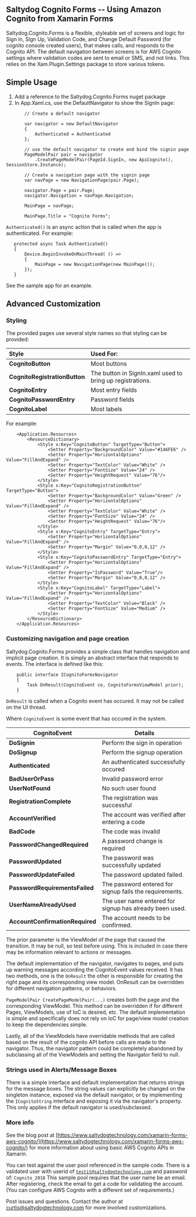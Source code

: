 
## Saltydog Cognito Forms -- Using Amazon Cognito from Xamarin Forms

Saltydog.Cognito.Forms is a flexible, styleable set of screens and logic for Sign in, Sign Up, Validation Code, and Change Default Password (for cognito console created users), that makes calls, and responds to the Cognito API. The default navigation between screens is for AWS Cognito settings where validation codes are sent to email or SMS, and not links. This relies on the Xam.Plugin.Settings package to store various tokens.

## Simple Usage

1. Add a reference to the Saltydog.Cognito.Forms nuget package
2. In App.Xaml.cs, use the DefaultNavigator to show the SignIn page:

```
       // Create a default navigator
      
       var navigator = new DefaultNavigator
       {
           Authenticated = Authenticated
       };

       // use the default navigator to create and bind the signin page
       PageModelPair pair = navigator
           .CreatePageModelPair(PageId.SignIn, new ApiCognito(), SessionStore.Instance);

       // Create a navigation page with the signin page
       var navPage = new NavigationPage(pair.Page);

       navigator.Page = pair.Page;
       navigator.Navigation = navPage.Navigation;

       MainPage = navPage;

       MainPage.Title = "Cognito Forms";
```

`Authenticated()` is an async action that is called when the app is authenticated. For example:

```
   protected async Task Authenticated()
   {
       Device.BeginInvokeOnMainThread( () =>
       {
           MainPage = new NavigationPage(new MainPage());
       });
   }
```

See the sample app for an example.

## Advanced Customization

### Styling
The provided pages use several style names so that styling can be provided:

|Style|Used For:|
|:-----|:--------|
|**CognitoButton**|Most buttons|
|**CognitoRegistrationButton**|The button in SignIn.xaml used to bring up registrations.|
|**CognitoEntry**|Most entry fields|
|**CognitoPasswordEntry**|Password fields|
|**CognitoLabel**|Most labels|

For example:

```
    <Application.Resources>
        <ResourceDictionary>            
            <Style x:Key="CognitoButton" TargetType="Button">
                <Setter Property="BackgroundColor" Value="#146FE6" />
                <Setter Property="HorizontalOptions" Value="FillAndExpand" />
                <Setter Property="TextColor" Value="White" />
                <Setter Property="FontSize" Value="24" />
                <Setter Property="HeightRequest" Value="76"/>
            </Style>
            <Style x:Key="CognitoRegistrationButton" TargetType="Button">
                <Setter Property="BackgroundColor" Value="Green" />
                <Setter Property="HorizontalOptions" Value="FillAndExpand" />
                <Setter Property="TextColor" Value="White" />
                <Setter Property="FontSize" Value="24" />
                <Setter Property="HeightRequest" Value="76"/>
            </Style>
            <Style x:Key="CognitoEntry" TargetType="Entry">
                <Setter Property="HorizontalOptions" Value="FillAndExpand" />
                <Setter Property="Margin" Value="0,0,0,12" />
            </Style>
            <Style x:Key="CognitoPasswordEntry" TargetType="Entry">
                <Setter Property="HorizontalOptions" Value="FillAndExpand" />
                <Setter Property="IsPassword" Value="True"/>
                <Setter Property="Margin" Value="0,0,0,12" />
            </Style>
            <Style x:Key="CognitoLabel" TargetType="Label">
                <Setter Property="HorizontalOptions" Value="FillAndExpand" />
                <Setter Property="TextColor" Value="Black" />
                <Setter Property="FontSize" Value="Medium" />
            </Style>            
        </ResourceDictionary>
    </Application.Resources>
```


### Customizing navigation and page creation

Saltydog.Cognito.Forms provides a simple class that handles navigation and implicit page creation. It is simply an abstract interface that responds to events. The interface is defined like this:

```
    public interface ICognitoFormsNavigator
    {
        Task OnResult(CognitoEvent ce, CognitoFormsViewModel prior);
    }
```

`OnResult` is called when a Cognito event has occured. It may not be called on the UI thread. 


Where `CognitoEvent` is some event that has occured in the system.

|CognitoEvent| Details |
|---|---|
**DoSignin**|Perform the sign in operation
**DoSignup**|Perform the signup operation
**Authenticated**|An authenticated successfully occured
**BadUserOrPass**|Invalid password error
**UserNotFound**|No such user found
**RegistrationComplete**|The registration was successful
**AccountVerified**|The account was verified after entering a code
**BadCode**|The code was invalid
**PasswordChangedRequired**|A password change is required
**PasswordUpdated**|The password was successfully updated
**PasswordUpdateFailed**|The password updated failed.
**PasswordRequirementsFailed**|The password entered for signup fails the requirements.
**UserNameAlreadyUsed**|The user name entered for signup has already been used.
**AccountConfirmationRequired**|The account needs to be confirmed.

The prior parameter is the ViewModel of the page that caused the transition. It may be null, so test before using. This is included in case there may be information relevant to actions or messages.

The default implementation of the navigator, navigates to pages, and puts up warning messages according the CognitoEvent values received. It has two methods, one is the `OnResult` the other is responsible for creating the right page and its corresponding view model. OnResult can be overridden for different navigation patterns, or behaviors.

`PageModelPair CreatePageModelPair(...)` creates both the page and the corresponding ViewModel. This method can be overridden if for different Pages, ViewModels, use of IoC is desired, etc. The default implementation is simple and specifically does not rely on IoC for page/view model creation to keep the dependencies simple.

Lastly, all of the ViewModels have overridable methods that are called based on the result of the cognito API before calls are made to the navigator. Thus, the navigator pattern could be completely abandoned by subclassing all of the ViewModels and setting the Navigator field to null.

### Strings used in Alerts/Message Boxes

There is a simple interface and default implementation that returns strings for the message boxes. The string values can explicitly be changed on the singleton instance, exposed via the default navigator, or by implementing the `ICognitoString` interface and exposing it via the navigator's property. This only applies if the default navigator is used/subclassed.

### More info

See the blog post at [https://www.saltydogtechnology.com/xamarin-forms-aws-cognito/](https://www.saltydogtechnology.com/xamarin-forms-aws-cognito/) for more information about using basic AWS Cognito APIs in Xamarin.

You can test against the user pool referenced in the sample code. There is a validated user with userid of <code>testit@saltydogtechnology.com</code> and password of: <code>Cognito_2018</code> This sample pool requires that the user name be an email. After registering, check the email to get a code for validating the account. (You can configure AWS Cognito with a different set of requirements.)

Post issues and questions. Contact the author at curtis@saltydogtechnology.com for more involved customizations.





